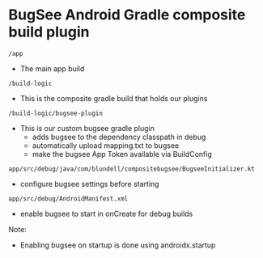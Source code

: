 # BugSee Android Gradle composite build plugin

`/app`
- The main app build

`/build-logic`
- This is the composite gradle build that holds our plugins

`/build-logic/bugsee-plugin`
- This is our custom bugsee gradle plugin
    - adds bugsee to the dependency classpath in debug
    - automatically upload mapping.txt to bugsee
    - make the bugsee App Token available via BuildConfig

`app/src/debug/java/com/blundell/compositebugsee/BugseeInitializer.kt`

- configure bugsee settings before starting

`app/src/debug/AndroidManifest.xml`

- enable bugsee to start in onCreate for debug builds

Note:
- Enabling bugsee on startup is done using androidx.startup